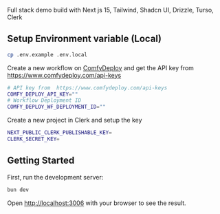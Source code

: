 Full stack demo build with Next js 15, Tailwind, Shadcn UI, Drizzle, Turso, Clerk

## Setup Environment variable (Local)

```bash
cp .env.example .env.local
```

Create a new workflow on [ComfyDeploy](https://www.comfydeploy.com/) and get the API key from https://www.comfydeploy.com/api-keys

```bash
# API key from  https://www.comfydeploy.com/api-keys
COMFY_DEPLOY_API_KEY=""
# Workflow Deployment ID
COMFY_DEPLOY_WF_DEPLOYMENT_ID=""
```

Create a new project in Clerk and setup the key

```bash
NEXT_PUBLIC_CLERK_PUBLISHABLE_KEY=
CLERK_SECRET_KEY=
```

## Getting Started

First, run the development server:

```bash
bun dev
```

Open [http://localhost:3006](http://localhost:3006) with your browser to see the result.
